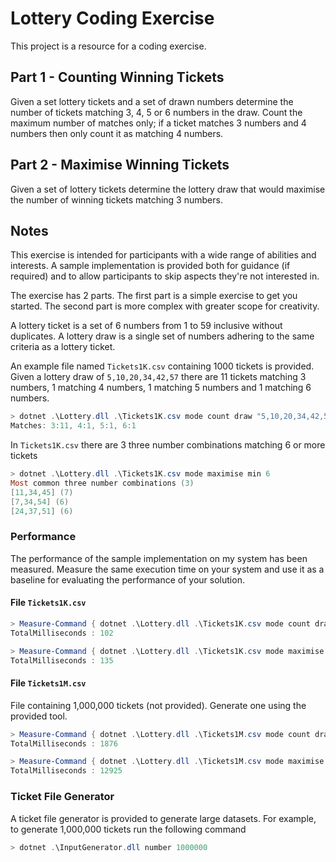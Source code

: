 ﻿# Lottery Coding Exercise

This project is a resource for a coding exercise.

## Part 1 - Counting Winning Tickets

Given a set lottery tickets and a set of drawn numbers determine the number of tickets matching 3, 4, 5 or 6 numbers in the draw. Count the maximum number of matches only; if a ticket matches 3 numbers and 4 numbers then only count it as matching 4 numbers.

## Part 2 - Maximise Winning Tickets

Given a set of lottery tickets determine the lottery draw that would maximise the number of winning tickets matching 3 numbers.

## Notes

This exercise is intended for participants with a wide range of abilities and interests. A sample implementation is provided both for guidance (if required) and to allow participants to skip aspects they're not interested in.

The exercise has 2 parts. The first part is a simple exercise to get you started. The second part is more complex with greater scope for creativity.

A lottery ticket is a set of 6 numbers from 1 to 59 inclusive without duplicates. A lottery draw is a single set of numbers adhering to the same criteria as a lottery ticket.

An example file named `Tickets1K.csv` containing 1000 tickets is provided. Given a lottery draw of `5,10,20,34,42,57` there are 11 tickets matching 3 numbers, 1 matching 4 numbers, 1 matching 5 numbers and 1 matching 6 numbers.

```powershell
> dotnet .\Lottery.dll .\Tickets1K.csv mode count draw "5,10,20,34,42,57"
Matches: 3:11, 4:1, 5:1, 6:1
```

In `Tickets1K.csv` there are 3 three number combinations matching 6 or more tickets

```powershell
> dotnet .\Lottery.dll .\Tickets1K.csv mode maximise min 6
Most common three number combinations (3)
[11,34,45] (7)
[7,34,54] (6)
[24,37,51] (6)
```

### Performance

The performance of the sample implementation on my system has been measured. Measure the same execution time on your system and use it as a baseline for evaluating the performance of your solution.

#### File `Tickets1K.csv`

```powershell
> Measure-Command { dotnet .\Lottery.dll .\Tickets1K.csv mode count draw "5,10,20,34,42,57" }
TotalMilliseconds : 102

> Measure-Command { dotnet .\Lottery.dll .\Tickets1K.csv mode maximise min 6 }
TotalMilliseconds : 135
```

#### File `Tickets1M.csv`

File containing 1,000,000 tickets (not provided). Generate one using the provided tool.

```powershell
> Measure-Command { dotnet .\Lottery.dll .\Tickets1M.csv mode count draw "5,10,20,34,42,57" }
TotalMilliseconds : 1876

> Measure-Command { dotnet .\Lottery.dll .\Tickets1M.csv mode maximise min 700 }
TotalMilliseconds : 12925
```

### Ticket File Generator
A ticket file generator is provided to generate large datasets. For example, to generate 1,000,000 tickets run the following command

```powershell
> dotnet .\InputGenerator.dll number 1000000
```
